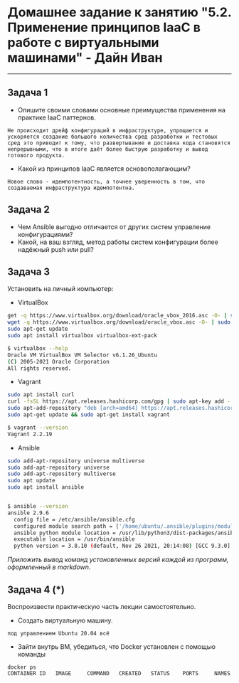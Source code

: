 
# Домашнее задание к занятию "5.2. Применение принципов IaaC в работе с виртуальными машинами" - Дайн Иван

---

## Задача 1

- Опишите своими словами основные преимущества применения на практике IaaC паттернов.

`
Не происходит дрейф конфигураций в инфраструктуре, упрощается и ускоряется создание большого количества сред разработки и тестовых сред это приводит к тому, что развертывание и доставка кода становятся непрерывными, что в итоге даёт более быструю разработку и вывод готового продукта.
`
- Какой из принципов IaaC является основополагающим?

`
Новое слово - идемпотентность, а точнее уверенность в том, что создаваемая инфраструктура идемпотентна.
`

## Задача 2

- Чем Ansible выгодно отличается от других систем управление конфигурациями?
- Какой, на ваш взгляд, метод работы систем конфигурации более надёжный push или pull?

## Задача 3

Установить на личный компьютер:

- VirtualBox
```bash
get -q https://www.virtualbox.org/download/oracle_vbox_2016.asc -O- | sudo apt-key add -
wget -q https://www.virtualbox.org/download/oracle_vbox.asc -O- | sudo apt-key add -
sudo apt-get update
sudo apt install virtualbox virtualbox-ext-pack

$ virtualbox --help
Oracle VM VirtualBox VM Selector v6.1.26_Ubuntu
(C) 2005-2021 Oracle Corporation
All rights reserved.
```
- Vagrant
```bash
sudo apt install curl
curl -fsSL https://apt.releases.hashicorp.com/gpg | sudo apt-key add -
sudo apt-add-repository "deb [arch=amd64] https://apt.releases.hashicorp.com $(lsb_release -cs) main"
sudo apt-get update && sudo apt-get install vagrant

$ vagrant --version
Vagrant 2.2.19
```
- Ansible
```bash
sudo add-apt-repository universe multiverse
sudo add-apt-repository universe
sudo add-apt-repository multiverse
sudo apt update
sudo apt install ansible


$ ansible --version
ansible 2.9.6
  config file = /etc/ansible/ansible.cfg
  configured module search path = ['/home/ubuntu/.ansible/plugins/modules', '/usr/share/ansible/plugins/modules']
  ansible python module location = /usr/lib/python3/dist-packages/ansible
  executable location = /usr/bin/ansible
  python version = 3.8.10 (default, Nov 26 2021, 20:14:08) [GCC 9.3.0]
```

*Приложить вывод команд установленных версий каждой из программ, оформленный в markdown.*

## Задача 4 (*)

Воспроизвести практическую часть лекции самостоятельно.

- Создать виртуальную машину.

`
под управлением Ubuntu 20.04 всё
`
- Зайти внутрь ВМ, убедиться, что Docker установлен с помощью команды
```
docker ps
CONTAINER ID   IMAGE     COMMAND   CREATED   STATUS    PORTS     NAMES

```
